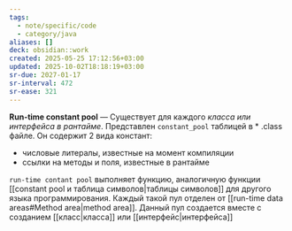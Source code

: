 ```yaml
---
tags:
  - note/specific/code
  - category/java
aliases: []
deck: obsidian::work
created: 2025-05-25 17:12:56+03:00
updated: 2025-10-02T18:18:19+03:00
sr-due: 2027-01-17
sr-interval: 472
sr-ease: 321
---
```


**Run-time constant pool**
—
Существует для каждого *класса или интерфейса в рантайме*. Представлен `constant_pool` таблицей в * .class файле. Он содержит 2 вида констант:
- числовые литералы, известные на момент компиляции
- ссылки на методы и поля, известные в рантайме

`run-time contant pool` выполняет функцию, аналогичную функции [[constant pool и таблица символов|таблицы символов]] для другого языка программирования. Каждый такой пул отделен от [[run-time data areas#Method area|method area]]. Данный пул создается вместе с созданием [[класс|класса]] или [[интерфейс|интерфейса]]
